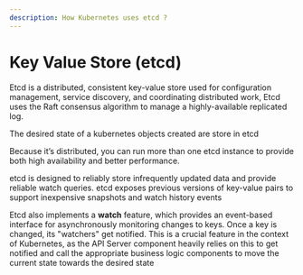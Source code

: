 ```yaml
---
description: How Kubernetes uses etcd ?
---
```


# Key Value Store \(etcd\)

Etcd is a distributed, consistent key-value store used for configuration management, service discovery, and coordinating distributed work, Etcd uses the Raft consensus algorithm to manage a highly-available replicated log.

The desired state of a kubernetes objects created are store in etcd

Because it’s distributed, you can run more than one etcd instance to provide both high availability and better performance.

etcd is designed to reliably store infrequently updated data and provide reliable watch queries. etcd exposes previous versions of key-value pairs to support inexpensive snapshots and watch history events

Etcd also implements a **watch** feature, which provides an event-based interface for asynchronously monitoring changes to keys. Once a key is changed, its "watchers" get notified. This is a crucial feature in the context of Kubernetes, as the API Server component heavily relies on this to get notified and call the appropriate business logic components to move the current state towards the desired state

